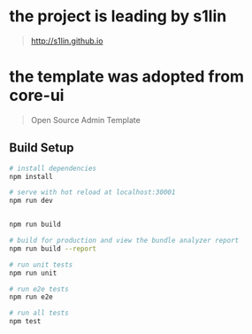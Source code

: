 # the project is leading by s1lin

> http://s1lin.github.io

# the template was adopted from core-ui

> Open Source Admin Template

## Build Setup

``` bash
# install dependencies
npm install

# serve with hot reload at localhost:30001
npm run dev


npm run build

# build for production and view the bundle analyzer report
npm run build --report

# run unit tests
npm run unit

# run e2e tests
npm run e2e

# run all tests
npm test

